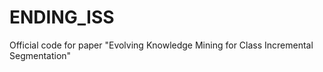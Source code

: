 # ENDING_ISS
Official code for paper "Evolving Knowledge Mining for Class Incremental Segmentation"
